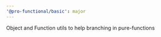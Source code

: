```yaml
---
'@pro-functional/basic': major
---
```


Object and Function utils to help branching in pure-functions

